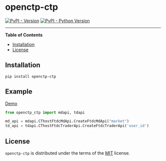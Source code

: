 # openctp-ctp

[![PyPI - Version](https://badgen.net/badge/pypi/v1.0.0/blue)](https://pypi.org/project/openctp-ctp)
[![PyPI - Python Version](https://badgen.net/badge/python/3.7|3.8|3.9|3.10|3.11/blue)](https://pypi.org/project/openctp-ctp)

-----

**Table of Contents**

- [Installation](#installation)
- [License](#license)

## Installation

```console
pip install openctp-ctp
```

## Example

[Demo](https://github.com/Jedore/openctp-ctp-python/tree/main/demo)

```python
from openctp_ctp import mdapi, tdapi

md_api = mdapi.CThostFtdcMdApi.CreateFtdcMdApi("market")
td_api = tdapi.CThostFtdcTraderApi.CreateFtdcTraderApi('user_id')
```

## License

`openctp-ctp` is distributed under the terms of the [MIT](https://spdx.org/licenses/MIT.html) license.

